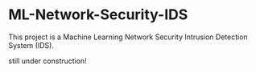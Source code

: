 # ML-Network-Security-IDS
This project is a Machine Learning Network Security Intrusion Detection System (IDS).

still under construction!
